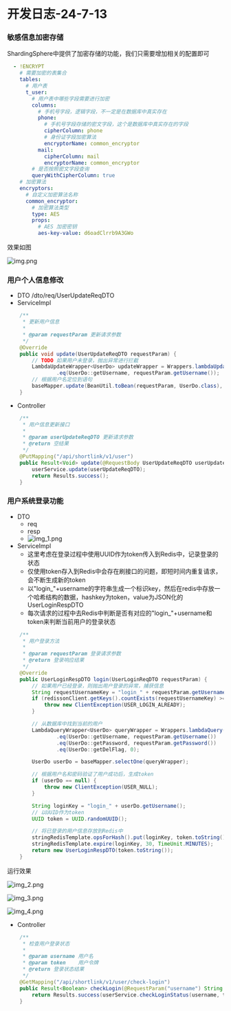 # 开发日志-24-7-13
### 敏感信息加密存储
ShardingSphere中提供了加密存储的功能，我们只需要增加相关的配置即可
```yaml
  - !ENCRYPT
    # 需要加密的表集合
    tables:
      # 用户表
      t_user:
        # 用户表中哪些字段需要进行加密
        columns:
          # 手机号字段，逻辑字段，不一定是在数据库中真实存在
          phone:
            # 手机号字段存储的密文字段，这个是数据库中真实存在的字段
            cipherColumn: phone
            # 身份证字段加密算法
            encryptorName: common_encryptor
          mail:
            cipherColumn: mail
            encryptorName: common_encryptor
        # 是否按照密文字段查询
        queryWithCipherColumn: true
    # 加密算法
    encryptors:
      # 自定义加密算法名称
      common_encryptor:
        # 加密算法类型
        type: AES
        props:
          # AES 加密密钥
          aes-key-value: d6oadClrrb9A3GWo

```

效果如图

![img.png](img.png)


### 用户个人信息修改
- DTO   /dto/req/UserUpdateReqDTO
- ServiceImpl
```java
    /**
     * 更新用户信息
     *
     * @param requestParam 更新请求参数
     */
    @Override
    public void update(UserUpdateReqDTO requestParam) {
        // TODO 如果用户未登录，抛出异常进行拦截
        LambdaUpdateWrapper<UserDo> updateWrapper = Wrappers.lambdaUpdate(UserDo.class)
                .eq(UserDo::getUsername, requestParam.getUsername());
        // 根据用户名定位到语句
        baseMapper.update(BeanUtil.toBean(requestParam, UserDo.class), updateWrapper);
    } 
```
- Controller
```java
    /**
     * 用户信息更新接口
     *
     * @param userUpdateReqDTO 更新请求参数
     * @return 空结果
     */
    @PutMapping("/api/shortlink/v1/user")
    public Result<Void> update(@RequestBody UserUpdateReqDTO userUpdateReqDTO) {
        userService.update(userUpdateReqDTO);
        return Results.success();
    }
```

### 用户系统登录功能
- DTO
  - req
  - resp
  - ![img_1.png](image/24-7-13/img_1.png)
- ServiceImpl
  - 这里考虑在登录过程中使用UUID作为token传入到Redis中，记录登录的状态
  - 仅使用token存入到Redis中会存在刷接口的问题，即短时间内重复请求，会不断生成新的token
  - 以"login_"+username的字符串生成一个标识key，然后在redis中存放一个哈希结构的数据，hashkey为token，value为JSON化的UserLoginRespDTO
  - 每次请求的过程中去Redis中判断是否有对应的"login_"+username和token来判断当前用户的登录状态
```java
    /**
     * 用户登录方法
     *
     * @param requestParam 登录请求参数
     * @return 登录响应结果
     */
    @Override
    public UserLoginRespDTO login(UserLoginReqDTO requestParam) {
        // 如果用户已经登录，则抛出用户登录的异常，捕获信息
        String requestUsernameKey = "login_" + requestParam.getUsername();
        if (redissonClient.getKeys().countExists(requestUsernameKey) >= 1) {
            throw new ClientException(USER_LOGIN_ALREADY);
        }

        // 从数据库中找到当前的用户
        LambdaQueryWrapper<UserDo> queryWrapper = Wrappers.lambdaQuery(UserDo.class)
                .eq(UserDo::getUsername, requestParam.getUsername())
                .eq(UserDo::getPassword, requestParam.getPassword())
                .eq(UserDo::getDelFlag, 0);

        UserDo userDo = baseMapper.selectOne(queryWrapper);

        // 根据用户名和密码验证了用户成功后，生成token
        if (userDo == null) {
            throw new ClientException(USER_NULL);
        }

        String loginKey = "login_" + userDo.getUsername();
        // 以UUID作为token
        UUID token = UUID.randomUUID();

        // 将已登录的用户信息存放到Redis中
        stringRedisTemplate.opsForHash().put(loginKey, token.toString(), JSON.toJSONString(userDo));
        stringRedisTemplate.expire(loginKey, 30, TimeUnit.MINUTES);
        return new UserLoginRespDTO(token.toString());
    }
```

运行效果

![img_2.png](image/24-7-13/img_2.png)

![img_3.png](image/24-7-13/img_3.png)

![img_4.png](image/24-7-13/img_4.png)
- Controller
```java
    /**
     * 检查用户登录状态
     *
     * @param username 用户名
     * @param token    用户令牌
     * @return 登录状态结果
     */
    @GetMapping("/api/shortlink/v1/user/check-login")
    public Result<Boolean> checkLogin(@RequestParam("username") String username, @RequestParam("token") String token) {
        return Results.success(userService.checkLoginStatus(username, token));
    }
```
